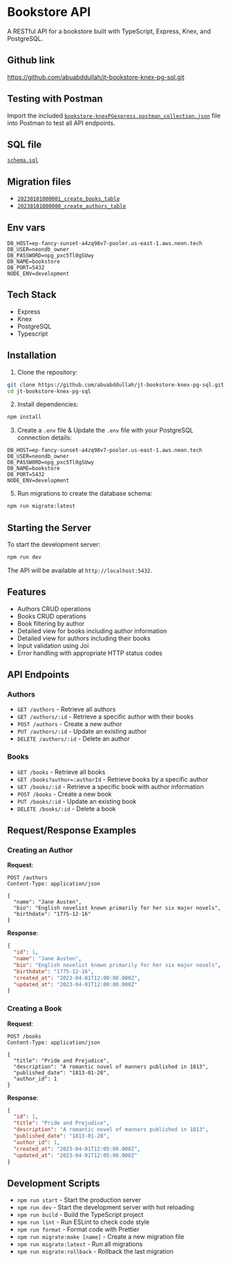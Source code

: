 # Bookstore API

A RESTful API for a bookstore built with TypeScript, Express, Knex, and PostgreSQL.


## Github link
https://github.com/abuabddullah/jt-bookstore-knex-pg-sql.git

## Testing with Postman

Import the included  <a href="https://github.com/abuabddullah/jt-bookstore-knex-pg-sql/blob/main/bookstore-knexPGexpress.postman_collection.json" target="_blank">`bookstore-knexPGexpress.postman_collection.json`</a> file into Postman to test all API endpoints.

## SQL file

<a href="https://github.com/abuabddullah/jt-bookstore-knex-pg-sql/blob/main/schema.sql" target="_blank">`schema.sql`</a>

## Migration files
- <a href="https://github.com/abuabddullah/jt-bookstore-knex-pg-sql/blob/main/src/migrations/20230101000001_create_books_table.ts" target="_blank">`20230101000001_create_books_table`</a>
- <a href="https://github.com/abuabddullah/jt-bookstore-knex-pg-sql/blob/main/src/migrations/20230101000000_create_authors_table.ts" target="_blank">`20230101000000_create_authors_table`</a>

## Env vars

```
DB_HOST=ep-fancy-sunset-a4zq98v7-pooler.us-east-1.aws.neon.tech
DB_USER=neondb_owner
DB_PASSWORD=npg_pxc5Tl0gSUwy
DB_NAME=bookstore
DB_PORT=5432
NODE_ENV=development
```
## Tech Stack

- Express
- Knex
- PostgreSQL
- Typescript


## Installation

1. Clone the repository:

```bash
git clone https://github.com/abuabddullah/jt-bookstore-knex-pg-sql.git
cd jt-bookstore-knex-pg-sql
```

2. Install dependencies:

```bash
npm install
```

3. Create a `.env` file & Update the `.env` file with your PostgreSQL connection details:

```
DB_HOST=ep-fancy-sunset-a4zq98v7-pooler.us-east-1.aws.neon.tech
DB_USER=neondb_owner
DB_PASSWORD=npg_pxc5Tl0gSUwy
DB_NAME=bookstore
DB_PORT=5432
NODE_ENV=development
```

5. Run migrations to create the database schema:

```bash
npm run migrate:latest
```

## Starting the Server

To start the development server:

```bash
npm run dev
```

The API will be available at `http://localhost:5432`.

## Features

- Authors CRUD operations
- Books CRUD operations
- Book filtering by author
- Detailed view for books including author information
- Detailed view for authors including their books
- Input validation using Joi
- Error handling with appropriate HTTP status codes

## API Endpoints

### Authors

- `GET /authors` - Retrieve all authors
- `GET /authors/:id` - Retrieve a specific author with their books
- `POST /authors` - Create a new author
- `PUT /authors/:id` - Update an existing author
- `DELETE /authors/:id` - Delete an author

### Books

- `GET /books` - Retrieve all books
- `GET /books?author=:authorId` - Retrieve books by a specific author
- `GET /books/:id` - Retrieve a specific book with author information
- `POST /books` - Create a new book
- `PUT /books/:id` - Update an existing book
- `DELETE /books/:id` - Delete a book

## Request/Response Examples

### Creating an Author

**Request**:

```http
POST /authors
Content-Type: application/json

{
  "name": "Jane Austen",
  "bio": "English novelist known primarily for her six major novels",
  "birthdate": "1775-12-16"
}
```

**Response**:

```json
{
  "id": 1,
  "name": "Jane Austen",
  "bio": "English novelist known primarily for her six major novels",
  "birthdate": "1775-12-16",
  "created_at": "2023-04-01T12:00:00.000Z",
  "updated_at": "2023-04-01T12:00:00.000Z"
}
```

### Creating a Book

**Request**:

```http
POST /books
Content-Type: application/json

{
  "title": "Pride and Prejudice",
  "description": "A romantic novel of manners published in 1813",
  "published_date": "1813-01-28",
  "author_id": 1
}
```

**Response**:

```json
{
  "id": 1,
  "title": "Pride and Prejudice",
  "description": "A romantic novel of manners published in 1813",
  "published_date": "1813-01-28",
  "author_id": 1,
  "created_at": "2023-04-01T12:05:00.000Z",
  "updated_at": "2023-04-01T12:05:00.000Z"
}
```


## Development Scripts

- `npm run start` - Start the production server
- `npm run dev` - Start the development server with hot reloading
- `npm run build` - Build the TypeScript project
- `npm run lint` - Run ESLint to check code style
- `npm run format` - Format code with Prettier
- `npm run migrate:make [name]` - Create a new migration file
- `npm run migrate:latest` - Run all migrations
- `npm run migrate:rollback` - Rollback the last migration
